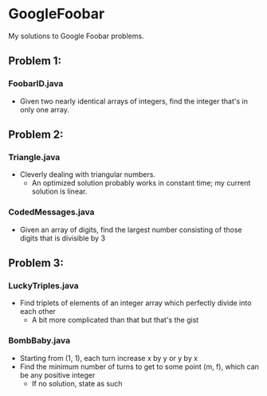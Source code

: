# GoogleFoobar
My solutions to Google Foobar problems.

## Problem 1:
### FoobarID.java
* Given two nearly identical arrays of integers, find the integer that's in only one array.

## Problem 2:
### Triangle.java
* Cleverly dealing with triangular numbers.
  * An optimized solution probably works in constant time; my current solution is linear.
### CodedMessages.java
* Given an array of digits, find the largest number consisting of those digits that is divisible by 3

## Problem 3:
### LuckyTriples.java
* Find triplets of elements of an integer array which perfectly divide into each other
  * A bit more complicated than that but that's the gist
  
### BombBaby.java
  * Starting from (1, 1), each turn increase x by y or y by x
  * Find the minimum number of turns to get to some point (m, f), which can be any positive integer
    * If no solution, state as such
